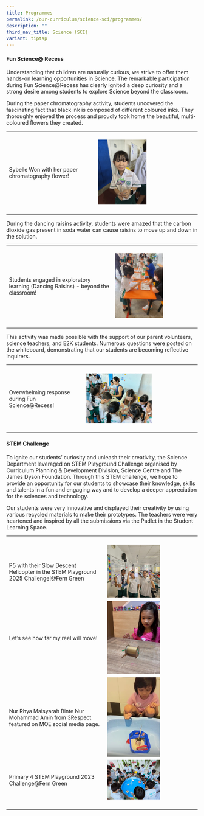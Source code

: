 ```yaml
---
title: Programmes
permalink: /our-curriculum/science-sci/programmes/
description: ""
third_nav_title: Science (SCI)
variant: tiptap
---
```

<h4><strong>Fun Science@ Recess</strong></h4>
<p>Understanding that children are naturally curious, we strive to offer
them hands-on learning opportunities in Science. The remarkable participation
during Fun Science@Recess has clearly ignited a deep curiosity and a strong
desire among students to explore Science beyond the classroom.</p>
<p>During the paper chromatography activity, students uncovered the fascinating
fact that black ink is composed of different coloured inks. They thoroughly
enjoyed the process and proudly took home the beautiful, multi-coloured
flowers they created.</p>
<table style="minWidth: 50px">
<colgroup>
<col>
<col>
</colgroup>
<tbody>
<tr>
<td rowspan="1" colspan="1">
<p></p>
</td>
<td rowspan="1" colspan="1">
<p></p>
</td>
</tr>
<tr>
<td rowspan="1" colspan="1">
<p>Sybelle Won with her paper chromatography flower!</p>
</td>
<td rowspan="1" colspan="1">
<div class="isomer-image-wrapper">
<img style="width: 50%;" height="auto" width="100%" alt="" src="/images/Science/sci1.png">
</div>
</td>
</tr>
<tr>
<td rowspan="1" colspan="1">
<p></p>
</td>
<td rowspan="1" colspan="1">
<p></p>
</td>
</tr>
</tbody>
</table>
<p>During the dancing raisins activity, students were amazed that the carbon
dioxide gas present in soda water can cause raisins to move up and down
in the solution.</p>
<table style="minWidth: 50px">
<colgroup>
<col>
<col>
</colgroup>
<tbody>
<tr>
<td rowspan="1" colspan="1">
<p></p>
</td>
<td rowspan="1" colspan="1">
<p></p>
</td>
</tr>
<tr>
<td rowspan="1" colspan="1">
<p>Students engaged in exploratory learning (Dancing Raisins) - beyond the
classroom!</p>
</td>
<td rowspan="1" colspan="1">
<div class="isomer-image-wrapper">
<img style="width: 60%;" height="auto" width="100%" alt="" src="/images/Science/sci2.png">
</div>
</td>
</tr>
<tr>
<td rowspan="1" colspan="1">
<p></p>
</td>
<td rowspan="1" colspan="1">
<p></p>
</td>
</tr>
</tbody>
</table>
<p>This activity was made possible with the support of our parent volunteers,
science teachers, and E2K students. Numerous questions were posted on the
whiteboard, demonstrating that our students are becoming reflective inquirers.</p>
<table style="minWidth: 50px">
<colgroup>
<col>
<col>
</colgroup>
<tbody>
<tr>
<th rowspan="1" colspan="1">
<p></p>
</th>
<th rowspan="1" colspan="1">
<p></p>
</th>
</tr>
<tr>
<td rowspan="1" colspan="1">
<p>Overwhelming response during Fun Science@Recess!</p>
</td>
<td rowspan="1" colspan="1">
<div class="isomer-image-wrapper">
<img style="width: 60%;" height="auto" width="100%" alt="" src="/images/Science/sci3.png">
</div>
</td>
</tr>
<tr>
<td rowspan="1" colspan="1">
<p></p>
</td>
<td rowspan="1" colspan="1">
<p></p>
</td>
</tr>
</tbody>
</table>
<h4><strong>STEM Challenge</strong></h4>
<p>To ignite our students’ curiosity and unleash their creativity, the Science
Department leveraged on STEM Playground Challenge organised by Curriculum
Planning &amp; Development Division, Science Centre and The James Dyson
Foundation. Through this STEM challenge, we hope to provide an opportunity
for our students to showcase their knowledge, skills and talents in a fun
and engaging way and to develop a deeper appreciation for the sciences
and technology.</p>
<p>Our students were very innovative and displayed their creativity by using
various recycled materials to make their prototypes. The teachers were
very heartened and inspired by all the submissions via the Padlet in the
Student Learning Space.</p>
<table style="minWidth: 50px">
<colgroup>
<col>
<col>
</colgroup>
<tbody>
<tr>
<th rowspan="1" colspan="1">
<p></p>
</th>
<th rowspan="1" colspan="1">
<p></p>
</th>
</tr>
<tr>
<td rowspan="1" colspan="1">
<p>P5 with their Slow Descent Helicopter in the STEM Playground 2025 Challenge!@Fern
Green</p>
</td>
<td rowspan="1" colspan="1">
<div class="isomer-image-wrapper">
<img style="width: 60%;" height="auto" width="100%" alt="" src="/images/Science/sci4.png">
</div>
</td>
</tr>
<tr>
<td rowspan="1" colspan="1">
<p>Let’s see how far my reel will move!</p>
</td>
<td rowspan="1" colspan="1">
<div class="isomer-image-wrapper">
<img style="width: 60%;" height="auto" width="100%" alt="" src="/images/Science/sci5.png">
</div>
</td>
</tr>
<tr>
<td rowspan="1" colspan="1">
<p>Nur Rhya Maisyarah Binte Nur Mohammad Amin from 3Respect featured on MOE
social media page.</p>
</td>
<td rowspan="1" colspan="1">
<div class="isomer-image-wrapper">
<img style="width: 60%;" height="auto" width="100%" alt="" src="/images/Science/sci6.png">
</div>
</td>
</tr>
<tr>
<td rowspan="1" colspan="1">
<p>Primary 4 STEM Playground 2023 Challenge@Fern Green</p>
</td>
<td rowspan="1" colspan="1">
<div class="isomer-image-wrapper">
<img style="width: 60%;" height="auto" width="100%" alt="" src="/images/Science/sci7.png">
</div>
</td>
</tr>
<tr>
<td rowspan="1" colspan="1">
<p></p>
</td>
<td rowspan="1" colspan="1">
<p></p>
</td>
</tr>
</tbody>
</table>
<p>
<br>
</p>
<p></p>
<p>
<br>
</p>
